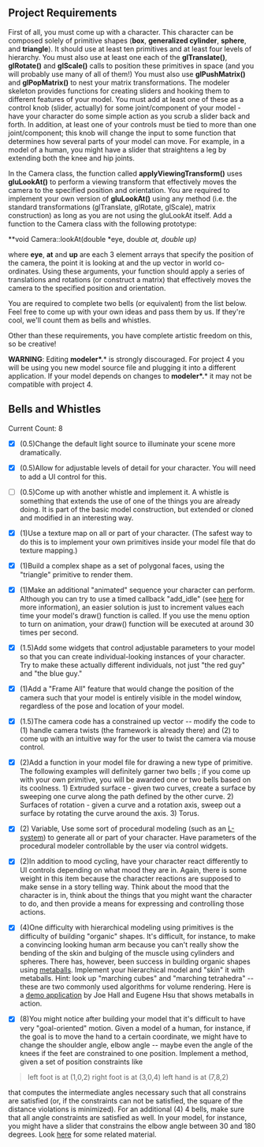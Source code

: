 ## Project Requirements

First of all, you must come up with a character. This character can be composed solely of primitive shapes (**box**, **generalized cylinder**, **sphere**, and **triangle**).  It should use at least ten primitives and at least four levels of hierarchy. You must also use at least one each of the **glTranslate()**, **glRotate()** and **glScale()** calls to position these primitives in space (and you will probably use many of all of them!) You must also use **glPushMatrix()** and **glPopMatrix()** to nest your matrix transformations. The modeler skeleton provides functions for creating sliders and hooking them to different features of your model. You must add at least one of these as a control knob (slider, actually) for some joint/component of your model - have your character do some simple action as you scrub a slider back and forth. In addition, at least one of your controls must be tied to more than one joint/component; this knob will change the input to some function that determines how several parts of your model can move. For example, in a model of a human, you might have a slider that straightens a leg by extending both the knee and hip joints.

In the Camera class, the function called **applyViewingTransform()** uses **gluLookAt()** to perform a viewing transform that effectively moves the camera to the specified position and orientation. You are required to implement your own version of **gluLookAt()** using any method (i.e. the standard transformations (glTranslate, glRotate, glScale), matrix construction) as long as you are not using the gluLookAt itself. Add a function to the Camera class with the following prototype:

**void Camera::lookAt(double \*eye, double *at, double *up)**

where **eye**, **at** and **up** are each 3 element arrays that specify the position of the camera, the point it is looking at and the up vector in world co-ordinates. Using these arguments, your function should apply a series of translations and rotations (or construct a matrix) that effectively moves the camera to the specified position and orientation.

You are required to complete two bells (or equivalent) from the list below. Feel free to come up with your own ideas and pass them by us. If they're cool, we'll count them as bells and whistles.

Other than these requirements, you have complete artistic freedom on this, so be creative!

**WARNING**: Editing **modeler\*.*** is strongly discouraged. For project 4 you will be using you new model source file and plugging it into a different application. If your model depends on changes to **modeler\*.*** it may not be compatible with project 4.

## Bells and Whistles

Current Count: 8

- [x] (0.5)Change the default light source to illuminate your scene more dramatically.

- [x] (0.5)Allow for adjustable levels of detail for your character. You will need to add a UI control for this.

- [ ] (0.5)Come up with another whistle and implement it.  A whistle is something that extends the use of one of the things you are already doing.  It is part of the basic model construction, but extended or cloned and modified in an interesting way.

- [x] (1)Use a texture map on all or part of your character. (The safest way to do this is to implement your own primitives inside your model file that do texture mapping.)

- [x] (1)Build a complex shape as a set of polygonal faces, using the "triangle" primitive to render them.

- [x] (1)Make an additional "animated" sequence your character can perform.  Although you can try to use a timed callback "add_idle" (see [here](http://www.fltk.org/documentation.php) for more information), an easier solution is just to increment values each time your model's draw() function is called. If you use the menu option to turn on animation, your draw() function will be executed at around 30 times per second.

- [x] (1.5)Add some widgets that control adjustable parameters to your model so that you can create individual-looking instances of your character.  Try to make these actually different individuals, not just "the red guy" and "the blue guy."

- [x] (1)Add a "Frame All" feature that would change the position of the camera such that your model is entirely visible in the model window, regardless of the pose and location of your model.

- [x] (1.5)The camera code has a constrained up vector -- modify the code to (1) handle camera twists (the framework is already there) and (2) to come up with an intuitive way for the user to twist the camera via mouse control.





- [x] (2)Add a function in your model file for drawing a new type of primitive. The following examples will definitely garner two bells ; if you come up with your own primitive, you will be awarded one or two bells based on its coolness. 1) Extruded surface - given two curves, create a surface by sweeping one curve along the path defined by the other curve. 2) Surfaces of rotation - given a curve and a rotation axis, sweep out a surface by rotating the curve around the axis. 3) Torus.

- [x] (2) Variable, Use some sort of procedural modeling (such as an [L-system](http://vlab.infotech.monash.edu.au/tutorials/l-systems/)) to generate all or part of your character. Have parameters of the procedural modeler controllable by the user via control widgets.

- [x] (2)In addition to mood cycling, have your character react differently to UI controls depending on what mood they are in.  Again, there is some weight in this item because the character reactions are supposed to make sense in a story telling way.  Think about the mood that the character is in, think about the things that you might want the character to do, and then provide a means for expressing and controlling those actions.

- [x] (4)One difficulty with hierarchical modeling using primitives is the difficulty of building "organic" shapes. It's difficult, for instance, to make a convincing looking human arm because you can't really show the bending of the skin and bulging of the muscle using cylinders and spheres. There has, however, been success in building organic shapes using [metaballs](http://en.wikipedia.org/wiki/Metaballs). Implement your hierarchical model and "skin" it with metaballs. Hint: look up "marching cubes" and "marching tetrahedra" --these are two commonly used algorithms for volume rendering. Here is a [demo application](https://course.cse.ust.hk/comp4411/Password_Only/projects/modeler/metaballs_demo.zip) by Joe Hall and Eugene Hsu that shows metaballs in action.

- [x] (8)You might notice after building your model that it's difficult to have very "goal-oriented" motion. Given a model of a human, for instance, if the goal is to move the hand to a certain coordinate, we might have to change the shoulder angle, elbow angle -- maybe even the angle of the knees if the feet are constrained to one position. Implement a method, given a set of position constraints like

> left foot is at (1,0,2)
> right foot is at (3,0,4)
> left hand is at (7,8,2)

that computes the intermediate angles necessary such that all constrains are satisfied (or, if the constraints can not be satisfied, the square of the distance violations is minimized). For an additional (4) 4 bells, make sure that all angle constraints are satisfied as well. In your model, for instance, you might have a slider that constrains the elbow angle between 30 and 180 degrees.  Look [here](https://course.cse.ust.hk/comp4411/Password_Only/projects/modeler/inverse-kinematics.pdf) for some related material.
